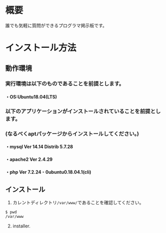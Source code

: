 # 概要
誰でも気軽に質問ができるプログラマ掲示板です。
# インストール方法
## 動作環境
### 実行環境は以下のものであることを前提とします。
#### ・OS:Ubuntu18.04(LTS)
### 以下のアプリケーションがインストールされていることを前提とします。
### (なるべくaptパッケージからインストールしてください。)
#### ・mysql  Ver 14.14 Distrib 5.7.28
#### ・apache2 Ver 2.4.29
#### ・php Ver 7.2.24 - 0ubuntu0.18.04.1(cli)
## インストール
1. カレントディレクトリ```/var/www/```であることを確認してください。
```
$ pwd
/var/www
```
2. installer.
